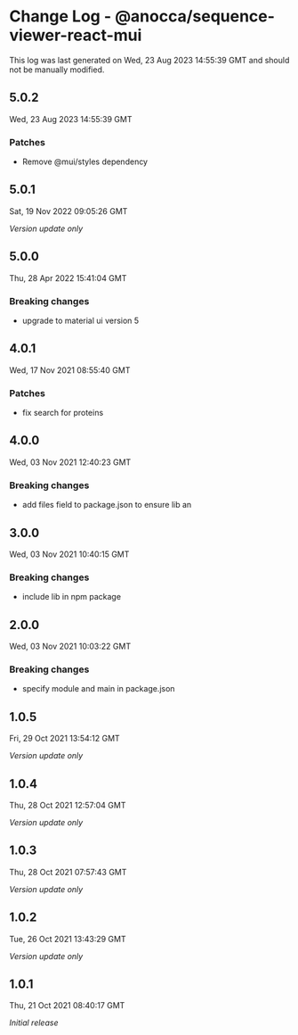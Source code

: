 # Change Log - @anocca/sequence-viewer-react-mui

This log was last generated on Wed, 23 Aug 2023 14:55:39 GMT and should not be manually modified.

## 5.0.2
Wed, 23 Aug 2023 14:55:39 GMT

### Patches

- Remove @mui/styles dependency

## 5.0.1
Sat, 19 Nov 2022 09:05:26 GMT

_Version update only_

## 5.0.0
Thu, 28 Apr 2022 15:41:04 GMT

### Breaking changes

- upgrade to material ui version 5

## 4.0.1
Wed, 17 Nov 2021 08:55:40 GMT

### Patches

- fix search for proteins

## 4.0.0
Wed, 03 Nov 2021 12:40:23 GMT

### Breaking changes

- add files field to package.json to ensure lib an

## 3.0.0
Wed, 03 Nov 2021 10:40:15 GMT

### Breaking changes

- include lib in npm package

## 2.0.0
Wed, 03 Nov 2021 10:03:22 GMT

### Breaking changes

- specify module and main in package.json

## 1.0.5
Fri, 29 Oct 2021 13:54:12 GMT

_Version update only_

## 1.0.4
Thu, 28 Oct 2021 12:57:04 GMT

_Version update only_

## 1.0.3
Thu, 28 Oct 2021 07:57:43 GMT

_Version update only_

## 1.0.2
Tue, 26 Oct 2021 13:43:29 GMT

_Version update only_

## 1.0.1
Thu, 21 Oct 2021 08:40:17 GMT

_Initial release_

